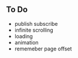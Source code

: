 ## To Do





- publish subscribe
- infinite scrolling
- loading
- animation
- rememeber page offset